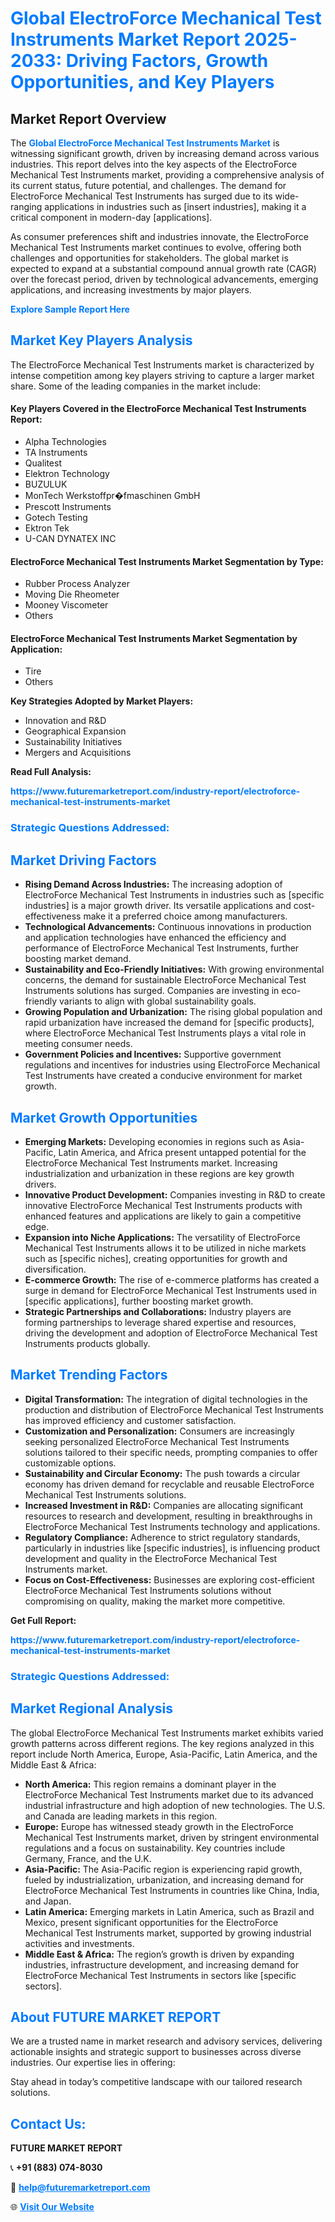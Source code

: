 <h1 style="color: #007BFF;">Global ElectroForce Mechanical Test Instruments Market Report 2025-2033: Driving Factors, Growth Opportunities, and Key Players</h1>

<section id="overview">
<h2>Market Report Overview</h2>
<p>The <a href="https://www.futuremarketreport.com/industry-report/electroforce-mechanical-test-instruments-market" style="color: #007BFF; text-decoration: none;"><strong>Global ElectroForce Mechanical Test Instruments Market</strong></a> is witnessing significant growth, driven by increasing demand across various industries. This report delves into the key aspects of the ElectroForce Mechanical Test Instruments market, providing a comprehensive analysis of its current status, future potential, and challenges. The demand for ElectroForce Mechanical Test Instruments has surged due to its wide-ranging applications in industries such as [insert industries], making it a critical component in modern-day [applications].</p>
<p>As consumer preferences shift and industries innovate, the ElectroForce Mechanical Test Instruments market continues to evolve, offering both challenges and opportunities for stakeholders. The global market is expected to expand at a substantial compound annual growth rate (CAGR) over the forecast period, driven by technological advancements, emerging applications, and increasing investments by major players.</p>
</section>

<section id="overview">
<p><a href="https://www.futuremarketreport.com/request-sample/reportId=33909" style="color: #007BFF; text-decoration: none;"><strong>Explore Sample Report Here</strong></a></p>
</section>

<section id="key-players">
<h2 style="color: #007BFF;">Market Key Players Analysis</h2>
<p>The ElectroForce Mechanical Test Instruments market is characterized by intense competition among key players striving to capture a larger market share. Some of the leading companies in the market include:</p>
<h4>Key Players Covered in the ElectroForce Mechanical Test Instruments Report:</h4>
<ul><li>Alpha Technologies</li><li>TA Instruments</li><li>Qualitest</li><li>Elektron Technology</li><li>BUZULUK</li><li>MonTech Werkstoffpr�fmaschinen GmbH</li><li>Prescott Instruments</li><li>Gotech Testing</li><li>Ektron Tek</li><li>U-CAN DYNATEX INC</li></ul>
<h4>ElectroForce Mechanical Test Instruments Market Segmentation by Type:</h4>
<ul><li>Rubber Process Analyzer</li><li>Moving Die Rheometer</li><li>Mooney Viscometer</li><li>Others</li></ul>

<h4>ElectroForce Mechanical Test Instruments Market Segmentation by Application:</h4>
<ul><li>Tire</li><li>Others</li></ul>
<p><strong>Key Strategies Adopted by Market Players:</strong></p>
<ul>
<li>Innovation and R&D</li>
<li>Geographical Expansion</li>
<li>Sustainability Initiatives</li>
<li>Mergers and Acquisitions</li>
</ul>
</section>

<section>
<p><strong>Read Full Analysis: </strong></p><a href="https://www.futuremarketreport.com/industry-report/electroforce-mechanical-test-instruments-market" style="color: #007BFF; text-decoration: none;"><strong>https://www.futuremarketreport.com/industry-report/electroforce-mechanical-test-instruments-market</strong></a>
<h3 style="color: #007BFF;">Strategic Questions Addressed:</h3>
</section>

<section id="driving-factors">
<h2 style="color: #007BFF;">Market Driving Factors</h2>
<ul>
<li><strong>Rising Demand Across Industries:</strong> The increasing adoption of ElectroForce Mechanical Test Instruments in industries such as [specific industries] is a major growth driver. Its versatile applications and cost-effectiveness make it a preferred choice among manufacturers.</li>
<li><strong>Technological Advancements:</strong> Continuous innovations in production and application technologies have enhanced the efficiency and performance of ElectroForce Mechanical Test Instruments, further boosting market demand.</li>
<li><strong>Sustainability and Eco-Friendly Initiatives:</strong> With growing environmental concerns, the demand for sustainable ElectroForce Mechanical Test Instruments solutions has surged. Companies are investing in eco-friendly variants to align with global sustainability goals.</li>
<li><strong>Growing Population and Urbanization:</strong> The rising global population and rapid urbanization have increased the demand for [specific products], where ElectroForce Mechanical Test Instruments plays a vital role in meeting consumer needs.</li>
<li><strong>Government Policies and Incentives:</strong> Supportive government regulations and incentives for industries using ElectroForce Mechanical Test Instruments have created a conducive environment for market growth.</li>
</ul>
</section>

<section id="growth-opportunities">
<h2 style="color: #007BFF;">Market Growth Opportunities</h2>
<ul>
<li><strong>Emerging Markets:</strong> Developing economies in regions such as Asia-Pacific, Latin America, and Africa present untapped potential for the ElectroForce Mechanical Test Instruments market. Increasing industrialization and urbanization in these regions are key growth drivers.</li>
<li><strong>Innovative Product Development:</strong> Companies investing in R&D to create innovative ElectroForce Mechanical Test Instruments products with enhanced features and applications are likely to gain a competitive edge.</li>
<li><strong>Expansion into Niche Applications:</strong> The versatility of ElectroForce Mechanical Test Instruments allows it to be utilized in niche markets such as [specific niches], creating opportunities for growth and diversification.</li>
<li><strong>E-commerce Growth:</strong> The rise of e-commerce platforms has created a surge in demand for ElectroForce Mechanical Test Instruments used in [specific applications], further boosting market growth.</li>
<li><strong>Strategic Partnerships and Collaborations:</strong> Industry players are forming partnerships to leverage shared expertise and resources, driving the development and adoption of ElectroForce Mechanical Test Instruments products globally.</li>
</ul>
</section>

<section id="trending-factors">
<h2 style="color: #007BFF;">Market Trending Factors</h2>
<ul>
<li><strong>Digital Transformation:</strong> The integration of digital technologies in the production and distribution of ElectroForce Mechanical Test Instruments has improved efficiency and customer satisfaction.</li>
<li><strong>Customization and Personalization:</strong> Consumers are increasingly seeking personalized ElectroForce Mechanical Test Instruments solutions tailored to their specific needs, prompting companies to offer customizable options.</li>
<li><strong>Sustainability and Circular Economy:</strong> The push towards a circular economy has driven demand for recyclable and reusable ElectroForce Mechanical Test Instruments solutions.</li>
<li><strong>Increased Investment in R&D:</strong> Companies are allocating significant resources to research and development, resulting in breakthroughs in ElectroForce Mechanical Test Instruments technology and applications.</li>
<li><strong>Regulatory Compliance:</strong> Adherence to strict regulatory standards, particularly in industries like [specific industries], is influencing product development and quality in the ElectroForce Mechanical Test Instruments market.</li>
<li><strong>Focus on Cost-Effectiveness:</strong> Businesses are exploring cost-efficient ElectroForce Mechanical Test Instruments solutions without compromising on quality, making the market more competitive.</li>
</ul>
</section>

<section>
<p><strong>Get Full Report: </strong></p><a href="https://www.futuremarketreport.com/industry-report/electroforce-mechanical-test-instruments-market" style="color: #007BFF; text-decoration: none;"><strong>https://www.futuremarketreport.com/industry-report/electroforce-mechanical-test-instruments-market</strong></a>
<h3 style="color: #007BFF;">Strategic Questions Addressed:</h3>
</section>


<section id="regional-analysis">
<h2 style="color: #007BFF;">Market Regional Analysis</h2>
<p>The global ElectroForce Mechanical Test Instruments market exhibits varied growth patterns across different regions. The key regions analyzed in this report include North America, Europe, Asia-Pacific, Latin America, and the Middle East & Africa:</p>
<ul>
<li><strong>North America:</strong> This region remains a dominant player in the ElectroForce Mechanical Test Instruments market due to its advanced industrial infrastructure and high adoption of new technologies. The U.S. and Canada are leading markets in this region.</li>
<li><strong>Europe:</strong> Europe has witnessed steady growth in the ElectroForce Mechanical Test Instruments market, driven by stringent environmental regulations and a focus on sustainability. Key countries include Germany, France, and the U.K.</li>
<li><strong>Asia-Pacific:</strong> The Asia-Pacific region is experiencing rapid growth, fueled by industrialization, urbanization, and increasing demand for ElectroForce Mechanical Test Instruments in countries like China, India, and Japan.</li>
<li><strong>Latin America:</strong> Emerging markets in Latin America, such as Brazil and Mexico, present significant opportunities for the ElectroForce Mechanical Test Instruments market, supported by growing industrial activities and investments.</li>
<li><strong>Middle East & Africa:</strong> The region’s growth is driven by expanding industries, infrastructure development, and increasing demand for ElectroForce Mechanical Test Instruments in sectors like [specific sectors].</li>
</ul>
</section>

<footer>
<h2 style="color: #007BFF;">About FUTURE MARKET REPORT</h2>
<p>We are a trusted name in market research and advisory services, delivering actionable insights and strategic support to businesses across diverse industries. Our expertise lies in offering:</p>

<p>Stay ahead in today’s competitive landscape with our tailored research solutions.</p>

<h2 style="color: #007BFF;">Contact Us:</h2>
<p><strong>FUTURE MARKET REPORT</strong></p>
<p>📞 <strong>+91 (883) 074-8030</strong></p>
<p>📧 <strong><a href="mailto:help@futuremarketreport.com" style="color: #007BFF;">help@futuremarketreport.com</a></strong></p>
<p>🌐 <strong><a href="https://www.futuremarketreport.com/" style="color: #007BFF;">Visit Our Website</a></strong></p>
</footer>